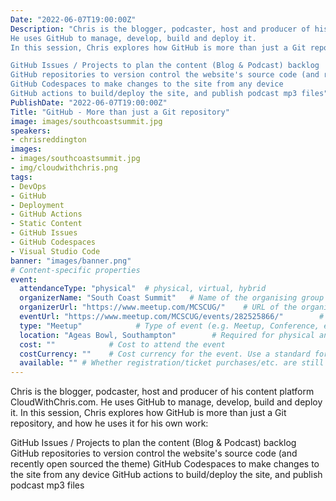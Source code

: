 ```yaml
---
Date: "2022-06-07T19:00:00Z"
Description: "Chris is the blogger, podcaster, host and producer of his content platform CloudWithChris.com.
He uses GitHub to manage, develop, build and deploy it.
In this session, Chris explores how GitHub is more than just a Git repository, and how he uses it for his own work:

GitHub Issues / Projects to plan the content (Blog & Podcast) backlog
GitHub repositories to version control the website's source code (and recently open sourced the theme)
GitHub Codespaces to make changes to the site from any device
GitHub actions to build/deploy the site, and publish podcast mp3 files"
PublishDate: "2022-06-07T19:00:00Z"
Title: "GitHub - More than just a Git repository"
image: images/southcoastsummit.jpg
speakers:
- chrisreddington
images:
- images/southcoastsummit.jpg
- img/cloudwithchris.png
tags:
- DevOps
- GitHub
- Deployment
- GitHub Actions
- Static Content
- GitHub Issues
- GitHub Codespaces
- Visual Studio Code
banner: "images/banner.png"
# Content-specific properties
event:
  attendanceType: "physical"  # physical, virtual, hybrid
  organizerName: "South Coast Summit"   # Name of the organising group / event (e.g. Name of the conference)
  organizerUrl: "https://www.meetup.com/MCSCUG/"    # URL of the organising group
  eventUrl: "https://www.meetup.com/MCSCUG/events/282525866/"        # URL of the specific event, if applicable (e.g. a meetup talk, rather than the meetup group)
  type: "Meetup"            # Type of event (e.g. Meetup, Conference, etc.)
  location: "Ageas Bowl, Southampton"        # Required for physical and hybrid events.
  cost: ""            # Cost to attend the event
  costCurrency: ""    # Cost currency for the event. Use a standard format - http://en.wikipedia.org/wiki/ISO_4217
  available: "" # Whether registration/ticket purchases/etc. are still available (true/false). Defaults to false when event is in past.
---
```

Chris is the blogger, podcaster, host and producer of his content platform CloudWithChris.com.
He uses GitHub to manage, develop, build and deploy it.
In this session, Chris explores how GitHub is more than just a Git repository, and how he uses it for his own work:

GitHub Issues / Projects to plan the content (Blog & Podcast) backlog
GitHub repositories to version control the website's source code (and recently open sourced the theme)
GitHub Codespaces to make changes to the site from any device
GitHub actions to build/deploy the site, and publish podcast mp3 files

